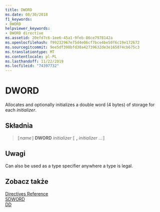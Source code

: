 ```yaml
---
title: DWORD
ms.date: 08/30/2018
f1_keywords:
- DWORD
helpviewer_keywords:
- DWORD directive
ms.assetid: 20efd7c6-1ee6-45a1-9feb-86ce7978142a
ms.openlocfilehash: f99232967e75d4e06cf7bce4be50f6c19e172672
ms.sourcegitcommit: 9ee5df398bfd30a42739632de3e165874cb675c3
ms.translationtype: MT
ms.contentlocale: pl-PL
ms.lasthandoff: 11/22/2019
ms.locfileid: "74397732"
---
```

# <a name="dword"></a>DWORD

Allocates and optionally initializes a double word (4 bytes) of storage for each *initializer*.

## <a name="syntax"></a>Składnia

> ⟦*name*⟧ **DWORD** *initializer* ⟦ __,__ *initializer* ...⟧

## <a name="remarks"></a>Uwagi

Can also be used as a type specifier anywhere a type is legal.

## <a name="see-also"></a>Zobacz także

[Directives Reference](../../assembler/masm/directives-reference.md)\
[SDWORD](../../assembler/masm/sdword.md)\
[DD](../../assembler/masm/dd.md)
